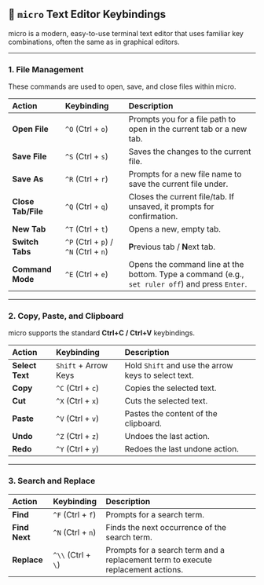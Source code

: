 ## 📝 `micro` Text Editor Keybindings

micro is a modern, easy-to-use terminal text editor that uses familiar key combinations, often the same as in graphical editors.

---

### 1. File Management

These commands are used to open, save, and close files within micro.

| Action | Keybinding | Description |
| :--- | :--- | :--- |
| **Open File** | `^O` (Ctrl + `o`) | Prompts you for a file path to open in the current tab or a new tab. |
| **Save File** | `^S` (Ctrl + `s`) | Saves the changes to the current file. |
| **Save As** | `^R` (Ctrl + `r`) | Prompts for a new file name to save the current file under. |
| **Close Tab/File** | `^Q` (Ctrl + `q`) | Closes the current file/tab. If unsaved, it prompts for confirmation. |
| **New Tab** | `^T` (Ctrl + `t`) | Opens a new, empty tab. |
| **Switch Tabs** | `^P` (Ctrl + `p`) / `^N` (Ctrl + `n`) | **P**revious tab / **N**ext tab. |
| **Command Mode** | `^E` (Ctrl + `e`) | Opens the command line at the bottom. Type a command (e.g., `set ruler off`) and press `Enter`. |

---

### 2. Copy, Paste, and Clipboard

micro supports the standard **Ctrl+C / Ctrl+V** keybindings.

| Action | Keybinding | Description |
| :--- | :--- | :--- |
| **Select Text** | `Shift` + Arrow Keys | Hold `Shift` and use the arrow keys to select text. |
| **Copy** | `^C` (Ctrl + `c`) | Copies the selected text. |
| **Cut** | `^X` (Ctrl + `x`) | Cuts the selected text. |
| **Paste** | `^V` (Ctrl + `v`) | Pastes the content of the clipboard. |
| **Undo** | `^Z` (Ctrl + `z`) | Undoes the last action. |
| **Redo** | `^Y` (Ctrl + `y`) | Redoes the last undone action. |

---

### 3. Search and Replace

| Action | Keybinding | Description |
| :--- | :--- | :--- |
| **Find** | `^F` (Ctrl + `f`) | Prompts for a search term. |
| **Find Next** | `^N` (Ctrl + `n`) | Finds the next occurrence of the search term. |
| **Replace** | `^\\` (Ctrl + `\`) | Prompts for a search term and a replacement term to execute replacement actions. |
